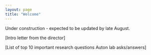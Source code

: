 ```yaml
---
layout: page
title: "Welcome"
---
```


Under construction - expected to be updated by late August.

[Intro letter from the director]

[List of top 10 important research questions Auton lab asks/answers]
